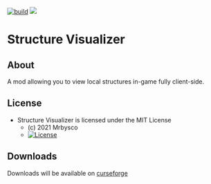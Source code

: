 [![build](https://github.com/Mrbysco/StructureVisualizer/actions/workflows/build.yml/badge.svg)](https://github.com/Mrbysco/StructureVisualizer/actions/workflows/build.yml) [![](http://cf.way2muchnoise.eu/versions/494857_latest.svg)](https://www.curseforge.com/minecraft/mc-mods/structure-visualizer)
# Structure Visualizer #

## About ##
A mod allowing you to view local structures in-game fully client-side.

## License ##
* Structure Visualizer is licensed under the MIT License
  - (c) 2021 Mrbysco
  - [![License](https://img.shields.io/badge/License-MIT-red.svg?style=flat)](http://opensource.org/licenses/MIT)

## Downloads ##
Downloads will be available on [curseforge](https://www.curseforge.com/minecraft/mc-mods/structure-visualizer)